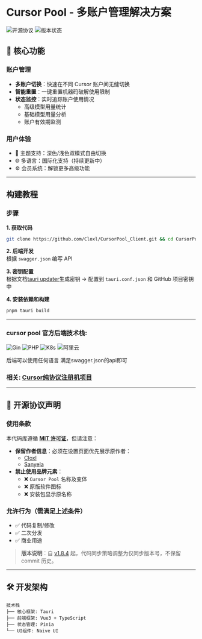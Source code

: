 # Cursor Pool - 多账户管理解决方案

![开源协议](https://img.shields.io/badge/license-MIT-green) ![版本状态](https://img.shields.io/badge/version-v1.8.4%2B-blue)

## 🌟 核心功能

### 账户管理
- **多账户切换**：快速在不同 Cursor 账户间无缝切换
- **智能重置**：一键重置机器码破解使用限制
- **状态监控**：实时追踪账户使用情况
  - 高级模型用量统计
  - 基础模型用量分析
  - 账户有效期监测

### 用户体验
- 🎨 主题支持：深色/浅色双模式自由切换
- 🌐 多语言：国际化支持（持续更新中）
- ⚙️ 会员系统：解锁更多高级功能

---
## 构建教程
### 步骤

**1. 获取代码**
```bash
git clone https://github.com/Cloxl/CursorPool_Client.git && cd CursorPool_Client && pnpm i
```

**2. 后端开发**  
根据 `swagger.json` 编写 API

**3. 密钥配置**  
根据文档[tauri updater](https://tauri.app/plugin/updater/)生成密钥 → 配置到 `tauri.conf.json` 和 GitHub 项目密钥中

**4. 安装依赖和构建**
```bash
pnpm tauri build
```

---
### cursor pool 官方后端技术栈:  
![Gin](https://img.shields.io/badge/Gin-00ADD8?style=for-the-badge&logo=gin&logoColor=white) ![PHP](https://img.shields.io/badge/PHP-777BB4?style=for-the-badge&logo=php&logoColor=white) ![K8s](https://img.shields.io/badge/kubernetes-326CE5?style=for-the-badge&logo=kubernetes&logoColor=white) ![阿里云](https://img.shields.io/badge/阿里云-4D4D4D?style=for-the-badge&logo=alipay&logoColor=white)

后端可以使用任何语言 满足swagger.json的api即可

### **相关**: [Cursor纯协议注册机项目](https://github.com/CloxlAuto_Cursor)
---
## 📜 开源协议声明

### 使用条款
本代码库遵循 **[MIT 许可证](LICENSE)**，但请注意：
- **保留作者信息**：必须在设置页面优先展示原作者：
  - [Cloxl](https://github.com/Cloxl)
  - [Sanyela](https://github.com/Sanyela)
- **禁止使用品牌元素**：
  - ❌ `Cursor Pool` 名称及变体
  - ❌ 原版软件图标
  - ❌ 安装包显示原名称

### 允许行为（需满足上述条件）
- ✅ 代码复制/修改
- ✅ 二次分发
- ✅ 商业用途

> **版本说明**：自 [v1.8.4](https://github.com/Cloxl/CursorPool_Client/tree/v1.8.4) 起，代码同步策略调整为仅同步版本号，不保留 commit 历史。

---

## 🛠️ 开发架构
```text
技术栈
├── 核心框架: Tauri
├── 前端框架: Vue3 + TypeScript
├── 状态管理: Pinia
└── UI组件: Naive UI